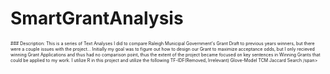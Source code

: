 # SmartGrantAnalysis 
<span style="font-size:0.5em;">
### Description: This is a series of Text Analyses I did to compare Raleigh Municipal Government's Grant Draft to previous years winners, but there were a couple issues with the project... Initially my goal was to figure out how to design our Grant to maximize acceptance odds, but I only recieved winning Grant Applications and thus had no comparison point, thus the extent of the project became focused on key sentences in Winning Grants that could be applied to my work. I utilize R in this project and utilize the following
TF-IDF(Removed, Irrelevant)
Glove-Model
TCM
Jaccard Search
/span>
